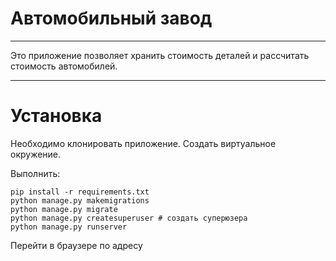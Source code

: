 # Автомобильный завод

---
Это приложение позволяет хранить стоимость деталей и рассчитать стоимость
автомобилей.

---

# Установка

Необходимо клонировать приложение. Создать виртуальное окружение.

Выполнить:
```
pip install -r requirements.txt
python manage.py makemigrations
python manage.py migrate
python manage.py createsuperuser # создать суперюзера
python manage.py runserver
```
Перейти в браузере по адресу
```

```
